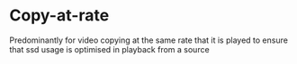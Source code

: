 # Copy-at-rate
 Predominantly for video copying at the same rate that it is played to ensure that ssd usage is optimised in playback from a source
